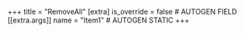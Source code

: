 +++
title = "RemoveAll"
[extra]
is_override = false # AUTOGEN FIELD
[[extra.args]]
name = "Item1" # AUTOGEN STATIC
+++